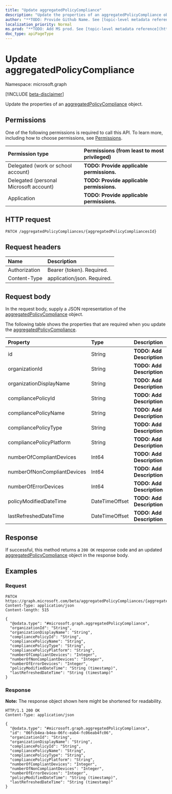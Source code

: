 ```yaml
---
title: "Update aggregatedPolicyCompliance"
description: "Update the properties of an aggregatedPolicyCompliance object."
author: "**TODO: Provide Github Name. See [topic-level metadata reference](https://msgo.azurewebsites.net/add/document/guidelines/metadata.html#topic-level-metadata)**"
localization_priority: Normal
ms.prod: "**TODO: Add MS prod. See [topic-level metadata reference](https://msgo.azurewebsites.net/add/document/guidelines/metadata.html#topic-level-metadata)**"
doc_type: apiPageType
---
```


# Update aggregatedPolicyCompliance
Namespace: microsoft.graph

[!INCLUDE [beta-disclaimer](../../includes/beta-disclaimer.md)]

Update the properties of an [aggregatedPolicyCompliance](../resources/aggregatedpolicycompliance.md) object.

## Permissions
One of the following permissions is required to call this API. To learn more, including how to choose permissions, see [Permissions](/graph/permissions-reference).

|Permission type|Permissions (from least to most privileged)|
|:---|:---|
|Delegated (work or school account)|**TODO: Provide applicable permissions.**|
|Delegated (personal Microsoft account)|**TODO: Provide applicable permissions.**|
|Application|**TODO: Provide applicable permissions.**|

## HTTP request

<!-- {
  "blockType": "ignored"
}
-->
``` http
PATCH /aggregatedPolicyCompliances/{aggregatedPolicyCompliancesId}
```

## Request headers
|Name|Description|
|:---|:---|
|Authorization|Bearer {token}. Required.|
|Content-Type|application/json. Required.|

## Request body
In the request body, supply a JSON representation of the [aggregatedPolicyCompliance](../resources/aggregatedpolicycompliance.md) object.

The following table shows the properties that are required when you update the [aggregatedPolicyCompliance](../resources/aggregatedpolicycompliance.md).

|Property|Type|Description|
|:---|:---|:---|
|id|String|**TODO: Add Description**|
|organizationId|String|**TODO: Add Description**|
|organizationDisplayName|String|**TODO: Add Description**|
|compliancePolicyId|String|**TODO: Add Description**|
|compliancePolicyName|String|**TODO: Add Description**|
|compliancePolicyType|String|**TODO: Add Description**|
|compliancePolicyPlatform|String|**TODO: Add Description**|
|numberOfCompliantDevices|Int64|**TODO: Add Description**|
|numberOfNonCompliantDevices|Int64|**TODO: Add Description**|
|numberOfErrorDevices|Int64|**TODO: Add Description**|
|policyModifiedDateTime|DateTimeOffset|**TODO: Add Description**|
|lastRefreshedDateTime|DateTimeOffset|**TODO: Add Description**|



## Response

If successful, this method returns a `200 OK` response code and an updated [aggregatedPolicyCompliance](../resources/aggregatedpolicycompliance.md) object in the response body.

## Examples

### Request
<!-- {
  "blockType": "request",
  "name": "update_aggregatedpolicycompliance"
}
-->
``` http
PATCH https://graph.microsoft.com/beta/aggregatedPolicyCompliances/{aggregatedPolicyCompliancesId}
Content-Type: application/json
Content-length: 515

{
  "@odata.type": "#microsoft.graph.aggregatedPolicyCompliance",
  "organizationId": "String",
  "organizationDisplayName": "String",
  "compliancePolicyId": "String",
  "compliancePolicyName": "String",
  "compliancePolicyType": "String",
  "compliancePolicyPlatform": "String",
  "numberOfCompliantDevices": "Integer",
  "numberOfNonCompliantDevices": "Integer",
  "numberOfErrorDevices": "Integer",
  "policyModifiedDateTime": "String (timestamp)",
  "lastRefreshedDateTime": "String (timestamp)"
}
```


### Response
**Note:** The response object shown here might be shortened for readability.
<!-- {
  "blockType": "response",
  "truncated": true
}
-->
``` http
HTTP/1.1 200 OK
Content-Type: application/json

{
  "@odata.type": "#microsoft.graph.aggregatedPolicyCompliance",
  "id": "06fcb4ea-b4ea-06fc-eab4-fc06eab4fc06",
  "organizationId": "String",
  "organizationDisplayName": "String",
  "compliancePolicyId": "String",
  "compliancePolicyName": "String",
  "compliancePolicyType": "String",
  "compliancePolicyPlatform": "String",
  "numberOfCompliantDevices": "Integer",
  "numberOfNonCompliantDevices": "Integer",
  "numberOfErrorDevices": "Integer",
  "policyModifiedDateTime": "String (timestamp)",
  "lastRefreshedDateTime": "String (timestamp)"
}
```

